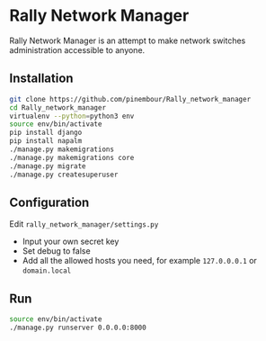# Rally Network Manager
Rally Network Manager is an attempt to make network switches administration accessible to anyone.

## Installation

```bash
git clone https://github.com/pinembour/Rally_network_manager
cd Rally_network_manager
virtualenv --python=python3 env
source env/bin/activate
pip install django
pip install napalm
./manage.py makemigrations
./manage.py makemigrations core
./manage.py migrate
./manage.py createsuperuser
```

## Configuration

Edit ```rally_network_manager/settings.py```

+ Input your own secret key
+ Set debug to false
+ Add all the allowed hosts you need, for example ```127.0.0.0.1``` or ```domain.local```


## Run

```bash
source env/bin/activate
./manage.py runserver 0.0.0.0:8000
```

